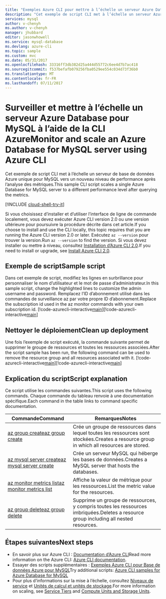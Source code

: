 ```yaml
---
title: "Exemples Azure CLI pour mettre à l’échelle un serveur Azure Database pour MySQL | Microsoft Docs"
description: "Cet exemple de script CLI met à l’échelle un serveur Azure Database pour MySQL vers un nouveau niveau de performance après l’analyse des métriques."
services: mysql
author: v-chenyh
ms.author: v-chenyh
manager: jhubbard
editor: jasonwhowell
ms.service: mysql-database
ms.devlang: azure-cli
ms.topic: sample
ms.custom: mvc
ms.date: 05/31/2017
ms.openlocfilehash: 33316ff3db382d25a444d55772c6ee4d7b7ac418
ms.sourcegitcommit: f537befafb079256fba0529ee554c034d73f36b0
ms.translationtype: MT
ms.contentlocale: fr-FR
ms.lasthandoff: 07/11/2017
---
```

# <a name="monitor-and-scale-an-azure-database-for-mysql-server-using-azure-cli"></a><span data-ttu-id="6b968-103">Surveiller et mettre à l’échelle un serveur Azure Database pour MySQL à l’aide de la CLI Azure</span><span class="sxs-lookup"><span data-stu-id="6b968-103">Monitor and scale an Azure Database for MySQL server using Azure CLI</span></span>
<span data-ttu-id="6b968-104">Cet exemple de script CLI met à l’échelle un serveur de base de données Azure unique pour MySQL vers un nouveau niveau de performance après l’analyse des métriques.</span><span class="sxs-lookup"><span data-stu-id="6b968-104">This sample CLI script scales a single Azure Database for MySQL server to a different performance level after querying the metrics.</span></span>

[!INCLUDE [cloud-shell-try-it](../../../includes/cloud-shell-try-it.md)]

<span data-ttu-id="6b968-105">Si vous choisissez d’installer et d’utiliser l’interface de ligne de commande localement, vous devez exécuter Azure CLI version 2.0 ou une version ultérieure pour poursuivre la procédure décrite dans cet article.</span><span class="sxs-lookup"><span data-stu-id="6b968-105">If you choose to install and use the CLI locally, this topic requires that you are running the Azure CLI version 2.0 or later.</span></span> <span data-ttu-id="6b968-106">Exécutez `az --version` pour trouver la version.</span><span class="sxs-lookup"><span data-stu-id="6b968-106">Run `az --version` to find the version.</span></span> <span data-ttu-id="6b968-107">Si vous devez installer ou mettre à niveau, consultez [Installation d’Azure CLI 2.0]( /cli/azure/install-azure-cli).</span><span class="sxs-lookup"><span data-stu-id="6b968-107">If you need to install or upgrade, see [Install Azure CLI 2.0]( /cli/azure/install-azure-cli).</span></span> 

## <a name="sample-script"></a><span data-ttu-id="6b968-108">Exemple de script</span><span class="sxs-lookup"><span data-stu-id="6b968-108">Sample script</span></span>
<span data-ttu-id="6b968-109">Dans cet exemple de script, modifiez les lignes en surbrillance pour personnaliser le nom d’utilisateur et le mot de passe d’administrateur.</span><span class="sxs-lookup"><span data-stu-id="6b968-109">In this sample script, change the highlighted lines to customize the admin username and password.</span></span> <span data-ttu-id="6b968-110">Remplacez l’ID d’abonnement utilisé dans les commandes de surveillance az par votre propre ID d’abonnement.</span><span class="sxs-lookup"><span data-stu-id="6b968-110">Replace the subscription id used in the az monitor commands with your own subscription id.</span></span>
<span data-ttu-id="6b968-111">[!code-azurecli-interactive[main](../../../cli_scripts/mysql/scale-mysql-server/scale-mysql-server.sh?highlight=15-16 "Créez et mettez à l’échelle Base de données Azure pour MySQL.")]</span><span class="sxs-lookup"><span data-stu-id="6b968-111">[!code-azurecli-interactive[main](../../../cli_scripts/mysql/scale-mysql-server/scale-mysql-server.sh?highlight=15-16 "Create and scale Azure Database for MySQL.")]</span></span>

## <a name="clean-up-deployment"></a><span data-ttu-id="6b968-112">Nettoyer le déploiement</span><span class="sxs-lookup"><span data-stu-id="6b968-112">Clean up deployment</span></span>
<span data-ttu-id="6b968-113">Une fois l’exemple de script exécuté, la commande suivante permet de supprimer le groupe de ressources et toutes les ressources associées.</span><span class="sxs-lookup"><span data-stu-id="6b968-113">After the script sample has been run, the following command can be used to remove the resource group and all resources associated with it.</span></span>
<span data-ttu-id="6b968-114">[!code-azurecli-interactive[main](../../../cli_scripts/mysql/scale-mysql-server/delete-mysql.sh  "Supprimez le groupe de ressources.")]</span><span class="sxs-lookup"><span data-stu-id="6b968-114">[!code-azurecli-interactive[main](../../../cli_scripts/mysql/scale-mysql-server/delete-mysql.sh  "Delete the resource group.")]</span></span>

## <a name="script-explanation"></a><span data-ttu-id="6b968-115">Explication du script</span><span class="sxs-lookup"><span data-stu-id="6b968-115">Script explanation</span></span>
<span data-ttu-id="6b968-116">Ce script utilise les commandes suivantes.</span><span class="sxs-lookup"><span data-stu-id="6b968-116">This script uses the following commands.</span></span> <span data-ttu-id="6b968-117">Chaque commande du tableau renvoie à une documentation spécifique.</span><span class="sxs-lookup"><span data-stu-id="6b968-117">Each command in the table links to command specific documentation.</span></span>

| <span data-ttu-id="6b968-118">**Commande**</span><span class="sxs-lookup"><span data-stu-id="6b968-118">**Command**</span></span> | <span data-ttu-id="6b968-119">**Remarques**</span><span class="sxs-lookup"><span data-stu-id="6b968-119">**Notes**</span></span> |
|---|---|
| [<span data-ttu-id="6b968-120">az group create</span><span class="sxs-lookup"><span data-stu-id="6b968-120">az group create</span></span>](/cli/azure/group#create) | <span data-ttu-id="6b968-121">Crée un groupe de ressources dans lequel toutes les ressources sont stockées.</span><span class="sxs-lookup"><span data-stu-id="6b968-121">Creates a resource group in which all resources are stored.</span></span> |
| [<span data-ttu-id="6b968-122">az mysql server create</span><span class="sxs-lookup"><span data-stu-id="6b968-122">az mysql server create</span></span>](/cli/azure/mysql/server#create) | <span data-ttu-id="6b968-123">Crée un serveur MySQL qui héberge les bases de données.</span><span class="sxs-lookup"><span data-stu-id="6b968-123">Creates a MySQL server that hosts the databases.</span></span> |
| [<span data-ttu-id="6b968-124">az monitor metrics list</span><span class="sxs-lookup"><span data-stu-id="6b968-124">az monitor metrics list</span></span>](/cli/azure/monitor/metrics#list) | <span data-ttu-id="6b968-125">Affiche la valeur de métrique pour les ressources.</span><span class="sxs-lookup"><span data-stu-id="6b968-125">List the metric value for the resources.</span></span> |
| [<span data-ttu-id="6b968-126">az group delete</span><span class="sxs-lookup"><span data-stu-id="6b968-126">az group delete</span></span>](/cli/azure/group#delete) | <span data-ttu-id="6b968-127">Supprime un groupe de ressources, y compris toutes les ressources imbriquées.</span><span class="sxs-lookup"><span data-stu-id="6b968-127">Deletes a resource group including all nested resources.</span></span> |

## <a name="next-steps"></a><span data-ttu-id="6b968-128">Étapes suivantes</span><span class="sxs-lookup"><span data-stu-id="6b968-128">Next steps</span></span>
- <span data-ttu-id="6b968-129">En savoir plus sur Azure CLI : [Documentation d’Azure CLI](/cli/azure/overview)</span><span class="sxs-lookup"><span data-stu-id="6b968-129">Read more information on the Azure CLI: [Azure CLI documentation](/cli/azure/overview).</span></span>
- <span data-ttu-id="6b968-130">Essayer des scripts supplémentaires : [Exemples Azure CLI pour Base de données Azure pour MySQL](../sample-scripts-azure-cli.md)</span><span class="sxs-lookup"><span data-stu-id="6b968-130">Try additional scripts: [Azure CLI samples for Azure Database for MySQL](../sample-scripts-azure-cli.md)</span></span>
- <span data-ttu-id="6b968-131">Pour plus d’informations sur la mise à l’échelle, consultez [Niveaux de service](../concepts-service-tiers.md) et [Unités de calcul et unités de stockage](../concepts-compute-unit-and-storage.md).</span><span class="sxs-lookup"><span data-stu-id="6b968-131">For more information on scaling, see [Service Tiers](../concepts-service-tiers.md) and [Compute Units and Storage Units](../concepts-compute-unit-and-storage.md).</span></span>
